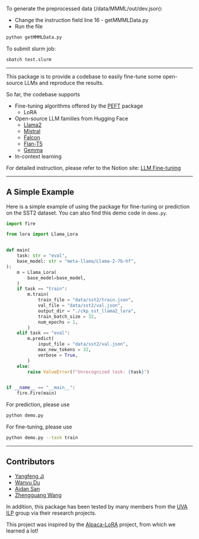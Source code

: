 To generate the preprocessed data (/data/MMML/out/dev.json):
- Change the instruction field line 16 - getMMMLData.py
- Run the file
```bash
python getMMMLData.py
```


To submit slurm job:
```bash
sbatch test.slurm 
```



*********************************************************************************************************

This package is to provide a codebase to easily fine-tune some open-source LLMs and reproduce the results. 

So far, the codebase supports 

- Fine-tuning algorithms offered by the [PEFT](https://github.com/huggingface/peft) package
  - LoRA
- Open-source LLM families from Hugging Face
  - [Llama2](https://huggingface.co/docs/transformers/main/en/model_doc/llama2)
  - [Mistral](https://huggingface.co/docs/transformers/main/en/model_doc/mistral)
  - [Falcon](https://huggingface.co/docs/transformers/main/en/model_doc/falcon)
  - [Flan-T5](https://huggingface.co/docs/transformers/main/en/model_doc/flan-t5)
  - [Gemma](https://huggingface.co/docs/transformers/main/en/model_doc/gemma)
- In-context learning

For detailed instruction, please refer to the Notion site: [LLM Fine-tuning](https://yangfengji.notion.site/UVA-LLM-Fine-tuning-b5a80d6401e24ec6bb7900c4a3400918?pvs=4)

---

## A Simple Example

Here is a simple example of using the package for fine-tuning or prediction on the SST2 dataset. You can also find this demo code in `demo.py`. 

```python
import fire

from lora import Llama_Lora


def main(
    task: str = "eval",
	base_model: str = "meta-llama/Llama-2-7b-hf",
):
    m = Llama_Lora(
        base_model=base_model,
    )
    if task == "train":
        m.train(
            train_file = "data/sst2/train.json",
            val_file = "data/sst2/val.json",
            output_dir = "./ckp_sst_llama2_lora",
            train_batch_size = 32,
            num_epochs = 1,
        )
    elif task == "eval":
        m.predict(
            input_file = "data/sst2/val.json",
            max_new_tokens = 32,
            verbose = True,
        )
    else:
        raise ValueError(f"Unrecognized task: {task}")


if __name__ == "__main__":
    fire.Fire(main)
```

For prediction, please use 
```bash
python demo.py
```

For fine-tuning, please use 
```bash
python demo.py --task train
```

---

## Contributors

- [Yangfeng Ji](https://yangfengji.net)
- [Wanyu Du](https://wyu-du.github.io)
- [Aidan San](https://aidansan.github.io)
- [Zhengguang Wang](https://zhengguangw.github.io)


In addition, this package has been tested by many members from the [UVA ILP](https://uvanlp.org) group via their research projects. 

This project was inspired by the [Alpaca-LoRA](https://github.com/tloen/alpaca-lora) project, from which we learned a lot! 
